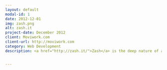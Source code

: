 ```yaml
---
layout: default
modal-id: 1
date: 2012-12-01
img: zash.png
alt: zash.it
project-date: December 2012
client: Moviwork.com
client-url: http://moviwork.com
category: Web Development
description: <a href="http://zash.it/">Zash</a> is the deep nature of a sound, its verbal repossession, the sound of the air within the leaves, the burst of a gesture in its flowing movements, it's one of the infinite sounds that can only be heard and enjoyed by living in the countryside. But most of all, it's to rediscover the time to live another dimension, made of slow gestures, intense scents, new visions and mysterious voices. 


---
```

